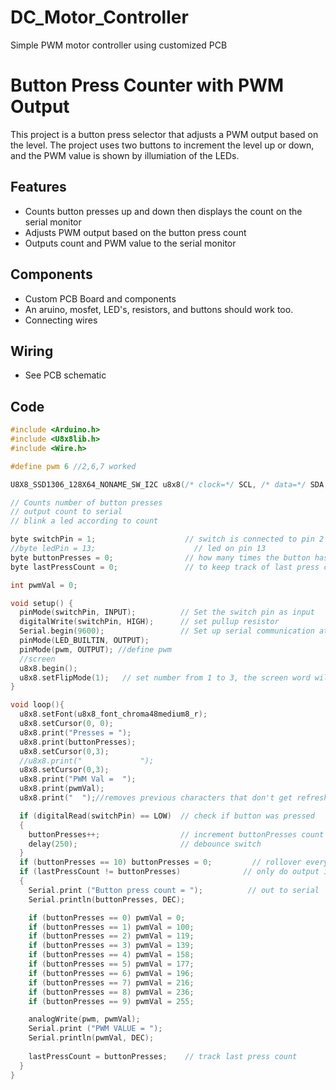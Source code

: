 # DC_Motor_Controller
Simple PWM motor controller using customized PCB
# Button Press Counter with PWM Output

This project is a button press selector that adjusts a PWM output based on the level. The project uses two buttons to increment the level up or down, and the PWM value is shown by illumiation of the LEDs.

## Features

- Counts button presses up and down then displays the count on the serial monitor
- Adjusts PWM output based on the button press count
- Outputs count and PWM value to the serial monitor

## Components

- Custom PCB Board and components
- An aruino, mosfet, LED's, resistors, and buttons should work too.
- Connecting wires

## Wiring

- See PCB schematic

## Code

```cpp
#include <Arduino.h>
#include <U8x8lib.h>
#include <Wire.h>

#define pwm 6 //2,6,7 worked

U8X8_SSD1306_128X64_NONAME_SW_I2C u8x8(/* clock=*/ SCL, /* data=*/ SDA, /* reset=*/ U8X8_PIN_NONE);   // OLEDs without Reset of the Display

// Counts number of button presses
// output count to serial
// blink a led according to count

byte switchPin = 1;                    // switch is connected to pin 2
//byte ledPin = 13;                      // led on pin 13
byte buttonPresses = 0;                // how many times the button has been pressed 
byte lastPressCount = 0;               // to keep track of last press count

int pwmVal = 0;

void setup() {
  pinMode(switchPin, INPUT);          // Set the switch pin as input
  digitalWrite(switchPin, HIGH);      // set pullup resistor
  Serial.begin(9600);                 // Set up serial communication at 9600bps
  pinMode(LED_BUILTIN, OUTPUT);
  pinMode(pwm, OUTPUT); //define pwm
  //screen
  u8x8.begin();
  u8x8.setFlipMode(1);   // set number from 1 to 3, the screen word will rotary 180
}

void loop(){
  u8x8.setFont(u8x8_font_chroma48medium8_r);
  u8x8.setCursor(0, 0);
  u8x8.print("Presses = ");
  u8x8.print(buttonPresses);
  u8x8.setCursor(0,3);
  //u8x8.print("             ");
  u8x8.setCursor(0,3);
  u8x8.print("PWM Val =  ");
  u8x8.print(pwmVal);
  u8x8.print("  ");//removes previous characters that don't get refreshed

  if (digitalRead(switchPin) == LOW)  // check if button was pressed
  {
    buttonPresses++;                  // increment buttonPresses count
    delay(250);                       // debounce switch
  }
  if (buttonPresses == 10) buttonPresses = 0;         // rollover every tenth press
  if (lastPressCount != buttonPresses)              // only do output if the count has changed
  {
    Serial.print ("Button press count = ");          // out to serial
    Serial.println(buttonPresses, DEC);

    if (buttonPresses == 0) pwmVal = 0;
    if (buttonPresses == 1) pwmVal = 100;
    if (buttonPresses == 2) pwmVal = 119;
    if (buttonPresses == 3) pwmVal = 139;
    if (buttonPresses == 4) pwmVal = 158;
    if (buttonPresses == 5) pwmVal = 177;
    if (buttonPresses == 6) pwmVal = 196;
    if (buttonPresses == 7) pwmVal = 216;
    if (buttonPresses == 8) pwmVal = 236;
    if (buttonPresses == 9) pwmVal = 255;

    analogWrite(pwm, pwmVal);
    Serial.print ("PWM VALUE = ");
    Serial.println(pwmVal, DEC);
    
    lastPressCount = buttonPresses;    // track last press count
  }
}
